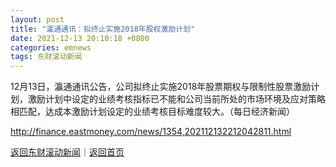 ```yaml
---
layout: post
title: "瀛通通讯：拟终止实施2018年股权激励计划"
date: 2021-12-13 20:10:18 +0800
categories: emnews
tags: 东财滚动新闻
---
```


12月13日，瀛通通讯公告，公司拟终止实施2018年股票期权与限制性股票激励计划，激励计划中设定的业绩考核指标已不能和公司当前所处的市场环境及应对策略相匹配，达成本激励计划设定的业绩考核目标难度较大。（每日经济新闻）

<http://finance.eastmoney.com/news/1354,202112132212042811.html>

[返回东财滚动新闻](//finews.withounder.com/emnews/)｜[返回首页](//finews.withounder.com/)